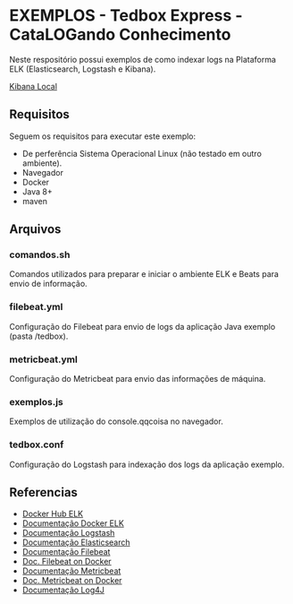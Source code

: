 # EXEMPLOS - Tedbox Express - CataLOGando Conhecimento

Neste respositório possui exemplos de como indexar logs na Plataforma ELK (Elasticsearch, Logstash e Kibana).

[Kibana Local](http://localhost:5601)

## Requisitos

Seguem os requisitos para executar este exemplo:

- De perferência Sistema Operacional Linux (não testado em outro ambiente).
- Navegador
- Docker
- Java 8+
- maven

## Arquivos

### comandos.sh
Comandos utilizados para preparar e iniciar o ambiente ELK e Beats para envio de informação.

### filebeat.yml
Configuração do Filebeat para envio de logs da aplicação Java exemplo (pasta /tedbox).

### metricbeat.yml
Configuração do Metricbeat para envio das informações de máquina.

### exemplos.js
Exemplos de utilização do console.qqcoisa no navegador.

### tedbox.conf
Configuração do Logstash para indexação dos logs da aplicação exemplo.


## Referencias
- [Docker Hub ELK](https://hub.docker.com/r/sebp/elk/)
- [Documentação Docker ELK](http://elk-docker.readthedocs.io/)
- [Documentação Logstash](https://www.elastic.co/guide/en/logstash/current/introduction.html)
- [Documentação Elasticsearch](https://www.elastic.co/guide/en/elasticsearch/reference/current/getting-started.html)
- [Documentação Filebeat](https://www.elastic.co/guide/en/beats/filebeat/current/filebeat-getting-started.html)
- [Doc. Filebeat on Docker](https://www.elastic.co/guide/en/beats/filebeat/current/running-on-docker.html)
- [Documentação Metricbeat](https://www.elastic.co/guide/en/beats/metricbeat/current/metricbeat-getting-started.html)
- [Doc. Metricbeat on Docker](https://www.elastic.co/guide/en/beats/metricbeat/current/running-on-docker.html)
- [Documentação Log4J](https://logging.apache.org/log4j/2.x/)